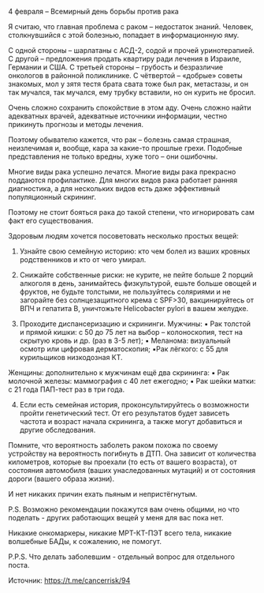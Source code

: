 4 февраля – Всемирный день борьбы против рака

Я считаю, что главная проблема с раком – недостаток знаний. Человек, столкнувшийся с этой болезнью, попадает в информационную яму. 

С одной стороны – шарлатаны с АСД-2, содой и прочей уринотерапией. С другой – предложения продать квартиру ради лечения в Израиле, Германии и США. С третьей стороны – грубость и безразличие онкологов в районной поликлинике. С чётвертой – «добрые» советы знакомых, мол у зятя тестя брата свата тоже был рак, метастазы, и он так мучался, так мучался, ему трубку вставили, но он курить не бросил.

Очень сложно сохранить спокойствие в этом аду. Очень сложно найти адекватных врачей, адекватные источники информации, честно прикинуть прогнозы и методы лечения.

Поэтому обывателю кажется, что рак – болезнь самая страшная, неизлечимая и, вообще, кара за какие-то прошлые грехи. Подобные представления не только вредны, хуже того – они ошибочны.

Многие виды рака успешно лечатся.
Многие виды рака прекрасно поддаются профилактике. Для многих видов рака работает ранняя диагностика, а для нескольких видов есть даже эффективный популяционный скрининг.

Поэтому не стоит бояться рака до такой степени, что игнорировать сам факт его существования.

Здоровым людям хочется посоветовать несколько простых вещей:

1. Узнайте свою семейную историю: кто чем болел из ваших кровных родственников и кто от чего умирал.

2. Снижайте собственные риски: не курите, не пейте больше 2 порций алкоголя в день, занимайтесь физкультурой, ешьте больше овощей и фруктов, не будьте толстыми, не пользуйтесь соляриями и не загорайте без солнцезащитного крема с SPF>30, вакцинируйтесь от ВПЧ и гепатита B, уничтожьте Helicobacter pylori в вашем желудке.

3. Проходите диспансеризацию и скрининги. Мужчины:
▪️ Рак толстой и прямой кишки: с 50 до 75 лет на выбор – колоноскопия, тест на скрытую кровь и др. (раз в 3-5 лет);
▪️ Меланома: визуальный осмотр или цифровая дерматоскопия;
▪️Рак лёгкого: с 55 для курильщиков низкодозная КТ.

Женщины: дополнительно к мужчинам ещё два скрининга:
▪️ Рак молочной железы: маммография с 40 лет ежегодно;
▪️ Рак шейки матки: с 21 года ПАП-тест раз в три года.

4. Если есть семейная история, проконсультируйтесь о возможности пройти генетический тест. От его результатов будет зависеть частота и возраст начала скрининга, а также могут добавиться и другие обследования.

Помните, что вероятность заболеть раком похожа по своему устройству на вероятность погибнуть в ДТП. Она зависит от количества километров, которые вы проехали (то есть от вашего возраста), от состояния автомобиля (ваших унаследованных мутаций) и от состояния дороги (вашего образа жизни).

И нет никаких причин ехать пьяным и непристёгнутым.

P.S. Возможно рекомендации покажутся вам очень общими, но что поделать - других работающих вещей у меня для вас пока нет.

Никакие онкомаркеры, никакие МРТ-КТ-ПЭТ всего тела, никакие волшебные БАДы, к сожалению, не помогут.

P.P.S. Что делать заболевшим - отдельный вопрос для отдельного поста.

Источник: https://t.me/cancerrisk/94